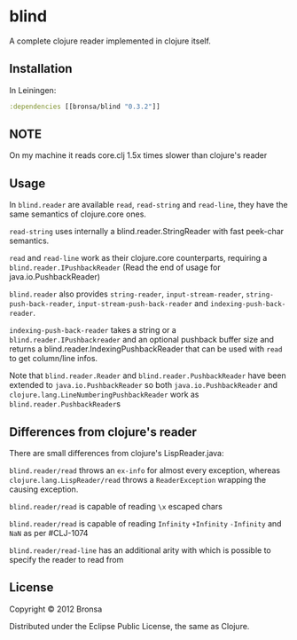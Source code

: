# blind

A complete clojure reader implemented in clojure itself.

## Installation

In Leiningen:

```clojure
:dependencies [[bronsa/blind "0.3.2"]]
```

## NOTE

On my machine it reads core.clj 1.5x times slower than clojure's reader

## Usage

In `blind.reader` are available `read`, `read-string` and `read-line`, they have the same semantics of clojure.core ones.

`read-string` uses internally a blind.reader.StringReader with fast peek-char semantics.

`read` and `read-line` work as their clojure.core counterparts, requiring a `blind.reader.IPushbackReader` (Read the end of usage for java.io.PushbackReader)

`blind.reader` also provides `string-reader`, `input-stream-reader`, `string-push-back-reader`, `input-stream-push-back-reader` and `indexing-push-back-reader`.

`indexing-push-back-reader` takes a string or a `blind.reader.IPushbackreader` and an optional pushback buffer size and returns a blind.reader.IndexingPushbackReader that can be used with `read` to get column/line infos.

Note that `blind.reader.Reader` and `blind.reader.PushbackReader` have been extended to `java.io.PushbackReader` so both `java.io.PushbackReader` and `clojure.lang.LineNumberingPushbackReader` work as `blind.reader.PushbackReader`s

## Differences from clojure's reader

There are small differences from clojure's LispReader.java:

`blind.reader/read` throws an `ex-info` for almost every exception, whereas `clojure.lang.LispReader/read` throws a `ReaderException` wrapping the causing exception.

`blind.reader/read` is capable of reading `\x` escaped chars

`blind.reader/read` is capable of reading `Infinity` `+Infinity` `-Infinity` and `NaN` as per #CLJ-1074

`blind.reader/read-line` has an additional arity with which is possible to specify the reader to read from

## License

Copyright © 2012 Bronsa

Distributed under the Eclipse Public License, the same as Clojure.
